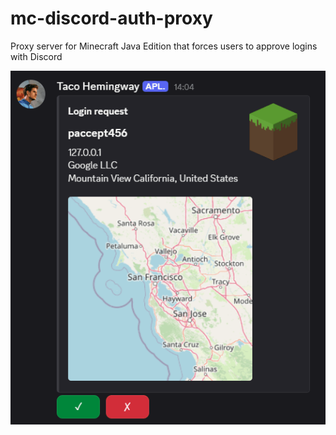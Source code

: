 # mc-discord-auth-proxy

Proxy server for Minecraft Java Edition that forces users to approve logins with Discord

![login request message](/docs/loginreq.png)
